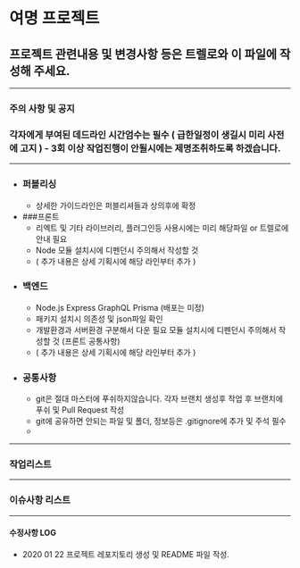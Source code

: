 # 여명 프로젝트

## 프로젝트 관련내용 및 변경사항 등은 트렐로와 이 파일에 작성해 주세요.

---
### 주의 사항 및 공지

### 각자에게 부여된 데드라인 시간엄수는 필수 ( 급한일정이 생길시 미리 사전에 고지 ) - 3회 이상 작업진행이 안될시에는 제명조취하도록 하겠습니다.
---

- ### 퍼블리싱
  - 상세한 가이드라인은 퍼블리셔들과 상의후에 확정
- ###프론트 
  - 리엑트 및 기타 라이브러리, 플러그인등 사용시에는 미리 해당파일 or 트렐로에 안내 필요
  - Node 모듈 설치시에 디펜던시 주의해서 작성할 것
  - ( 추가 내용은 상세 기획시에 해당 라인부터 추가 )
- ### 백엔드
  - Node.js Express GraphQL Prisma (배포는 미정)
  - 패키지 설치시 의존성 및 json파일 확인 
  - 개발환경과 서버환경 구분해서 다운 필요 모듈 설치시에 디펜던시 주의해서 작성할 것 (프론트 공통사항)
  - ( 추가 내용은 상세 기획시에 해당 라인부터 추가 )
- ### 공통사항
  - git은 절대 마스터에 푸쉬하지않습니다. 각자 브랜치 생성후 작업 후 브랜치에 푸쉬 및 Pull Request 작성
  - git에 공유하면 안되는 파일 및 폴더, 정보등은 .gitignore에 추가 및 주석 필수
  - 
---
### 작업리스트

---
### 이슈사항 리스트



---
#### 수정사항 LOG

- 2020 01 22 프로젝트 레포지토리 생성 및 README 파일 작성.